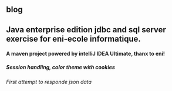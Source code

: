 ## blog
## Java enterprise edition jdbc and sql server exercise for eni-ecole informatique.

#### A maven project powered by intelliJ IDEA Ultimate, thanx to eni!
##### Session handling, color theme with cookies
###### First attempt to responde json data  
